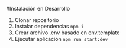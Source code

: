#Instalación en Desarrollo

1. Clonar repositorio
2. Instalar dependencias ```npm i```
3. Crear archivo .env basado en env.template
4. Ejecutar aplicacion ```npm run start:dev```